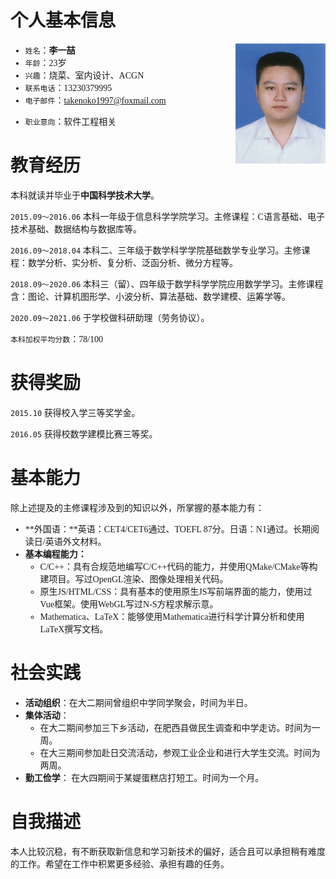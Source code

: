 <script defer src="https://use.fontawesome.com/releases/v5.0.13/js/all.js"></script> 
<script defer src="https://use.fontawesome.com/releases/v5.0.13/js/v4-shims.js"></script>
<link rel="stylesheet" href="https://use.fontawesome.com/releases/v5.0.13/css/all.css">
<style>
body {
  font-family:'Noto Sans SC CJK Regular','SongTi',serif;
}

h1 {
  border-bottom: solid 3px skyblue;
  position: relative;
}

h1:after {
  position: absolute;
  content: " ";
  display: block;
  border-bottom: solid 3px #ffc778;
  bottom: -3px;
  width: 30%;
}</style>

# 个人基本信息

<img src="_media/photo.jpg" style="width:calc(min(24vw,9rem)); float:right;"></img>
 - `姓名`：**李一喆**
 - `年龄`：23岁
 - `兴趣`：烧菜、室内设计、ACGN
 - `联系电话`：13230379995
 - `电子邮件`：<takenoko1997@foxmail.com>
<!-- - `个人主页`：<https://uchi.takenoko1997.ink>-->
 - `职业意向`：软件工程相关
<!--
<table id="personal" style="border:0; width=100%">
<tr>
<td colspan="10">姓名：<br>李一喆</br><span style="width=4rem;"></span>年龄：23岁<span style="width=4rem;"></span>政治面貌：团员</td>
<td colspan="2" rowspan="4"><img src="_media/photo.jpg" style="width:calc(min(25vw,15rem))"></img></td>
</tr>
<tr><td colspan="10">03</td></tr>
<tr><td colspan="10">04</td></tr>
<tr><td colspan="10">05</td></tr> 
</table>-->


# 教育经历

本科就读并毕业于**中国科学技术大学**。

`2015.09～2016.06` 本科一年级于信息科学学院学习。主修课程：C语言基础、电子技术基础、数据结构与数据库等。

`2016.09～2018.04` 本科二、三年级于数学科学学院基础数学专业学习。主修课程：数学分析、实分析、复分析、泛函分析、微分方程等。

`2018.09～2020.06` 本科三（留）、四年级于数学科学学院应用数学学习。主修课程含：图论、计算机图形学、小波分析、算法基础、数学建模、运筹学等。

`2020.09～2021.06` 于学校做科研助理（劳务协议）。

`本科加权平均分数`：78/100

# 获得奖励

`2015.10` 获得校入学三等奖学金。

`2016.05` 获得校数学建模比赛三等奖。

# 基本能力

除上述提及的主修课程涉及到的知识以外，所掌握的基本能力有：
 - **外国语：**英语：CET4/CET6通过、TOEFL 87分。日语：N1通过。长期阅读日/英语外文材料。
 - **基本编程能力：**
   * C/C++：具有合规范地编写C/C++代码的能力，并使用QMake/CMake等构建项目。写过OpenGL渲染、图像处理相关代码。
   * 原生JS/HTML/CSS：具有基本的使用原生JS写前端界面的能力，使用过Vue框架。使用WebGL写过N-S方程求解示意。
   * Mathematica、LaTeX：能够使用Mathematica进行科学计算分析和使用LaTeX撰写文档。

# 社会实践

 - **活动组织**：在大二期间曾组织中学同学聚会，时间为半日。
 - **集体活动**：
   * 在大二期间参加三下乡活动，在肥西县做民生调查和中学走访。时间为一周。
   * 在大三期间参加赴日交流活动，参观工业企业和进行大学生交流。时间为两周。
 - **勤工俭学**： 在大四期间于某媞蛋糕店打短工。时间为一个月。

# 自我描述

本人比较沉稳，有不断获取新信息和学习新技术的偏好，适合且可以承担稍有难度的工作。希望在工作中积累更多经验、承担有趣的任务。
